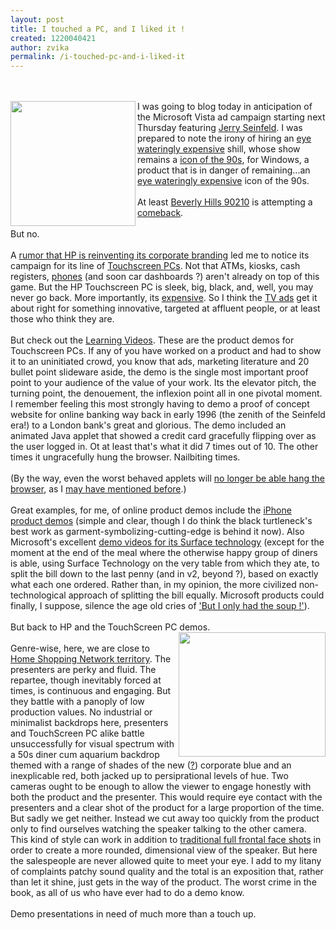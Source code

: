 ```yaml
---
layout: post
title: I touched a PC, and I liked it !
created: 1220040421
author: zvika
permalink: /i-touched-pc-and-i-liked-it
---
```

<br />
<br />
<img style="width: 200px; height: 200px;" alt="" src="http://blogs.sun.com/dannycoward/resource/shill.jpg" align="left" />I
was going to blog today in anticipation of the Microsoft Vista ad campaign starting
next Thursday featuring <a href="http://en.wikipedia.org/wiki/Seinfeld">Jerry
Seinfeld</a>. I was prepared to note the irony of hiring an <a href="http://www.huffingtonpost.com/2008/08/21/jerry-seinfeld-microsofts_n_120287.html">eye
wateringly expensive</a> shill, whose show remains a <a href="http://www.sonypictures.com/tv/shows/seinfeld/">icon of the 90s</a>,
for Windows, a product that is in danger of remaining...an <a href="http://www.microsoft.com/windows/windows-vista/compare-editions/default.aspx">eye
wateringly expensive</a> icon of the 90s. <br />
<br />
At least <a href="http://www.imdb.com/title/tt0098749/">Beverly Hills 90210</a> is
attempting a <a href="http://www.cwtv.com/shows/90210">comeback</a>.
<br />
<br />
But no. <br />
<br />
A <a href="http://www.underconsideration.com/brandnew/archives/hp_sheds_the_rectangle.php">rumor
that HP is reinventing its corporate branding</a> led me to notice its
campaign for its line of <a href="http://www.hp.com/united-states/campaigns/touchsmart/#/Main/">Touchscreen
PCs</a>. Not that ATMs, kiosks, cash registers, <a href="http://lwuit.blogspot.com/2008/08/touch-screen-support-on-samsungsprint.html">phones</a> (and soon car
dashboards ?) aren't already on top of this game. But the HP
Touchscreen PC is sleek, big, black, and, well, you may never go back.
More importantly, its <a href="http://www.usnews.com/blogs/daves-download/2008/6/10/can-touch-screen-make-hp-the-family-pc.html">expensive</a>.
So I think the <a href="http://h30429.www3.hp.com/index.jsp?fr_story=d7e768197db05cce67041278755d5e5e0f458b7a&amp;rf=bm">TV
ads</a> get it about right for something innovative, targeted at
affluent people, or at least those who think they are.<br />
<br />
But check out the <a href="http://www.hp.com/united-states/campaigns/touchsmart/#/LearnVideo0/">Learning
Videos</a>. These are the product demos for Touchscreen PCs. If any of
you have worked on a product and had to show it to an uninitiated
crowd, you know that ads, marketing literature and 20 bullet point
slideware aside, the demo is the single most important proof point to
your audience of the value of your work. Its the elevator pitch, the
turning point, the denouement, the inflexion point all in one pivotal
moment. I remember feeling this most strongly having to demo a proof of
concept website for online banking way back in early 1996 (the zenith
of the Seinfeld era!) to a London bank's great and glorious. The demo
included an animated Java applet that showed a credit card gracefully
flipping over as the user logged in. Ot at least that's what it did 7
times out of 10. The other times it ungracefully
hung the browser. Nailbiting times.<br />
<br />
(By the way, even the worst behaved applets will <a href="https://jdk6.dev.java.net/6u10faq.html#NewPlugIn">no longer be
able hang the browser</a>, as I <a href="http://blogs.sun.com/dannycoward/tags/consumerjre">may have
mentioned before</a>.)<br />
<br />
Great examples, for me, of online product demos include the <a href="http://www.apple.com/iphone/features/">iPhone product demos</a>
(simple and clear, though I do think the black turtleneck's best work
as garment-symbolizing-cutting-edge is behind it now). Also Microsoft's
excellent <a href="http://www.microsoft.com/surface/index.html">demo
videos for its Surface technology</a> (except for the moment at the end
of the meal where the otherwise happy group of diners is able, using
Surface Technology on the very table from which they ate, to split the
bill down to the last penny (and in v2, beyond ?), based on exactly what each one ordered.
Rather than, in my opinion, the more civilized non-technological
approach of splitting the bill equally. Microsoft products
could finally, I suppose, silence the age old cries of <a href="http://www.restaurantgal.com/?p=230">'But I only had the soup !'</a>).<br />
<br />
But back to HP and the TouchScreen PC demos. <br />
<img style="width: 235px; height: 199px;" alt="" src="http://blogs.sun.com/dannycoward/resource/bloopr.jpg" align="right" /><br />
Genre-wise, here, we are close to <a href="http://www.youtube.com/watch?v=QC70vdm4Al0">Home Shopping
Network territory</a>. The presenters are perky and fluid. The
repartee, though inevitably forced at times, is continuous and
engaging. But they battle with a panoply of low production values. No
industrial or minimalist backdrops here, presenters and TouchScreen PC
alike battle unsuccessfully for visual spectrum with a 50s diner cum
aquarium backdrop themed with a range of shades of the new (<a href="http://www.underconsideration.com/brandnew/archives/hp_sheds_the_rectangle.php">?</a>)
corporate blue and an inexplicable red, both jacked up to
persiprational levels of hue. Two cameras ought to be enough to allow
the viewer to engage honestly with both the product and the presenter.
This would require eye contact with the presenters and a clear shot of
the product for a large proportion of the time. But sadly we get
neither. Instead we cut away too quickly from the product only to find
ourselves watching the speaker talking to the other camera. This kind
of style can work in addition to <a href="http://www.videomaker.com/article/8912/">traditional full
frontal face shots</a> in order to create a more rounded, dimensional
view of the speaker. But here the salespeople are never allowed quite
to meet your eye. I add to my litany of complaints patchy sound quality
and the total is an exposition that, rather than let it shine, just
gets in the way of the product. The worst crime in the book, as all of
us who have ever had to do a demo know.<br />
<br />
Demo presentations in need of much more than a touch up.<br />
<br />
<br />
